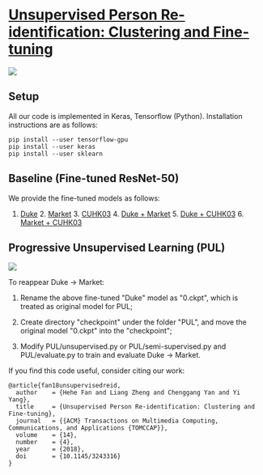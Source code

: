 # [Unsupervised Person Re-identification: Clustering and Fine-tuning](https://hehefan.github.io/pdfs/unsupervised-person-identification.pdf)
![](https://github.com/hehefan/Unsupervised-Person-Re-identification-Clustering-and-Fine-tuning/blob/master/images/framework.jpg)

## Setup
All our code is implemented in Keras, Tensorflow (Python). Installation instructions are as follows:
```
pip install --user tensorflow-gpu
pip install --user keras
pip install --user sklearn
```
## Baseline (Fine-tuned ResNet-50)
We provide the fine-tuned models as follows:
1. [Duke](https://drive.google.com/uc?export=download&id=0B7NctsDC2gmLSVlGY01XTDd6LUk) 2. [Market](https://drive.google.com/uc?export=download&id=0B7NctsDC2gmLellBSmptRUFlWkU) 3. [CUHK03](https://drive.google.com/uc?export=download&id=0B7NctsDC2gmLbEZua2RHczBtSWc) 4. [Duke + Market](https://drive.google.com/uc?export=download&id=0B7NctsDC2gmLQlI3eV9XWXRwZ2M) 5. [Duke + CUHK03](https://drive.google.com/uc?export=download&id=0B7NctsDC2gmLdXlJRWxwNUUySlU) 6. [Market + CUHK03](https://drive.google.com/uc?export=download&id=0B7NctsDC2gmLc0NHd2tvdVUxNDQ)

## Progressive Unsupervised Learning (PUL)
![](https://github.com/hehefan/Unsupervised-Person-Re-identification-Clustering-and-Fine-tuning/blob/master/images/demo.jpg)

To reappear Duke -> Market:

1. Rename the above fine-tuned "Duke" model as "0.ckpt", which is treated as original model for PUL;

2. Create directory "checkpoint" under the folder "PUL", and move the original model "0.ckpt" into the "checkpoint";

3. Modify PUL/unsupervised.py or PUL/semi-supervised.py and PUL/evaluate.py to train and evaluate Duke -> Market.

If you find this code useful, consider citing our work:
```
@article{fan18unsupervisedreid,
  author    = {Hehe Fan and Liang Zheng and Chenggang Yan and Yi Yang},
  title     = {Unsupervised Person Re-identification: Clustering and Fine-tuning},
  journal   = {{ACM} Transactions on Multimedia Computing, Communications, and Applications {TOMCCAP}},
  volume    = {14},
  number    = {4},
  year      = {2018},
  doi       = {10.1145/3243316}
}
```
